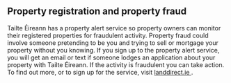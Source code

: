 ##  Property registration and property fraud

Tailte Éireann has a property alert service so property owners can monitor
their registered properties for fraudulent activity. Property fraud could
involve someone pretending to be you and trying to sell or mortgage your
property without you knowing. If you sign up to the property alert service,
you will get an email or text if someone lodges an application about your
property with Tailte Éireann. If the activity is fraudulent you can take
action. To find out more, or to sign up for the service, visit [ landdirect.ie
](https://www.landdirect.ie/pramap/#aboutPAS) .
